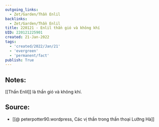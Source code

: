 ```yaml
---
outgoing_links:
  - Zet/Garden/Thần Enlil
backlinks:
  - Zet/Garden/Thần Enlil
title: 220121 - Enlil thần gió và không khí
UID: 220121225901
created: 21-Jan-2022
tags:
  - 'created/2022/Jan/21'
  - 'evergreen'
  - 'permanent/fact'
publish: True
---
```

## Notes:
[[Thần Enlil]] là thần gió và không khí.

## Source:
- [[@ peterpotter90.wordpress, Các vị thần trong thần thoại Lưỡng Hà]]

